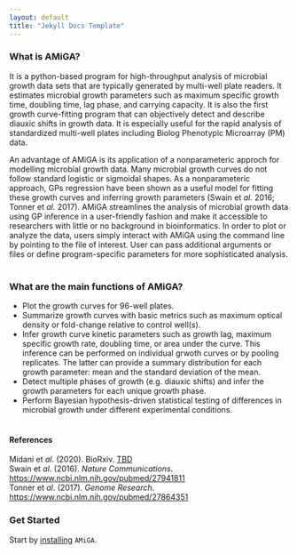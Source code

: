 ```yaml
---
layout: default
title: "Jekyll Docs Template"
---
```



### What is AMiGA?

It is a python-based program for high-throughput analysis of microbial growth data sets that are typically generated by multi-well plate readers. It estimates microbial growth parameters such as maximum specific growth time, doubling time, lag phase, and carrying capacity. It is also the first growth curve-fitting program that can objectively detect and describe diauxic shifts in growth data. It is especially useful for the rapid analysis of standardized multi-well plates including Biolog Phenotypic Microarray (PM<a></a>) data.

An advantage of AMiGA is its application of a nonparameteric approch for modelling microbial growth data. Many microbial growth curves do not follow standard logistic or sigmoidal shapes. As a nonparameteric approach, GPs regression have been shown as a useful model for fitting these growth curves and inferring growth parameters (Swain et *al.* 2016; Tonner et *al.* 2017<a></a>). AMiGA streamlines the analysis of microbial growth data using GP inference in a user-friendly fashion and make it accessible to researchers with little or no background in bioinformatics. In order to plot or analyze the data, users simply interact with AMiGA using the command line by pointing to the file of interest. User can pass additional arguments or files or define program-specific parameters for more sophisticated analysis.
<br /><br />

### What are the main functions of AMiGA?

- Plot the growth curves for 96-well plates.
- Summarize growth curves with basic metrics such as maximum optical density or fold-change relative to control well\(s<a></a>).
- Infer growth curve kinetic parameters such as growth lag, maximum specific growth rate, doubling time, or area under the curve. This inference can be performed on individual grwoth curves or by pooling replicates. The latter can provide a summary distribution for each growth parameter: mean and the standard deviation of the mean. 
- Detect multiple phases of growth (e.g. diauxic shifts) and infer the growth parameters for each unique growth phase.
- Perform Bayesian hypothesis-driven statistical testing of differences in microbial growth under different experimental conditions.
<br /><br />



#### References

Midani et *al*. (2020<a></A>). BioRxiv. <a href="TBD">TBD</a>
<br />
Swain et *al*. (2016<a></a>). *Nature Communications*. <a href="https://www.ncbi.nlm.nih.gov/pubmed/27941811">https://www.ncbi.nlm.nih.gov/pubmed/27941811</a>
<br />
Tonner et *al*. (2017<a></a>). *Genome Research*. <a href="https://www.ncbi.nlm.nih.gov/pubmed/27864351">https://www.ncbi.nlm.nih.gov/pubmed/27864351</a>
<br />

### Get Started

Start by [installing](/amiga/doc/installation.html) `AMiGA`.

<br />
